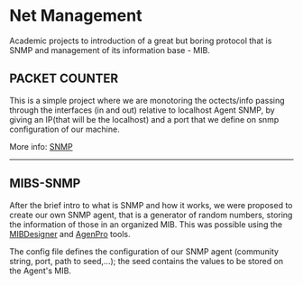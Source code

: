 # Net Management

Academic projects to introduction of a great but boring protocol that is SNMP and management of its information base - MIB.


## PACKET COUNTER

This is a simple project where we are monotoring the octects/info passing through the interfaces (in and out) relative to localhost
Agent SNMP, by giving an IP(that will be the localhost) and a port that we define on snmp configuration of our machine.

More info: [SNMP](https://kb.op5.com/display/HOWTOs/Configure+a+Linux+server+for+SNMP+monitoring#sthash.Loo8pPh7.dpbs)


----------------------------------


## MIBS-SNMP

After the brief intro to what is SNMP and how it works, we were proposed to create our own SNMP agent, that is a generator of 
random numbers, storing the information of those in an organized MIB. This was possible using the [MIBDesigner](http://agentpp.com/tools/mibdesigner.html)
and [AgenPro](http://agentpp.com/tools/agenpro.html) tools.

The config file defines the configuration of our SNMP agent (community string, port, path to seed,...); the seed contains the
values to be stored on the Agent's MIB.



